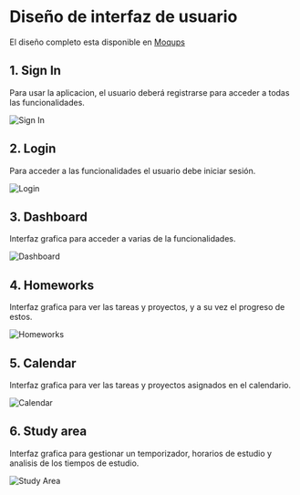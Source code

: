 # Diseño de interfaz de usuario

El diseño completo esta disponible
en [Moqups](https://app.moqups.com/YpSwOGDSfpwoDn89T5awiQbEG1bsZMXd/view/page/a111675b7)

## 1. Sign In

   Para usar la aplicacion, el usuario deberá registrarse para acceder a todas las funcionalidades.

   ![Sign In](images/signin.png)

## 2. Login

   Para acceder a las funcionalidades el usuario debe iniciar sesión.

   ![Login](images/login.png)

## 3. Dashboard

   Interfaz grafica para acceder a varias de la funcionalidades.

   ![Dashboard](images/dashboard.png)

## 4. Homeworks

   Interfaz grafica para ver las tareas y proyectos, y a su vez el progreso de estos.

   ![Homeworks](images/homeworks.png)

## 5. Calendar

   Interfaz grafica para ver las tareas y proyectos asignados en el calendario.

   ![Calendar](images/calendar.png)

## 6. Study area

   Interfaz grafica para gestionar un temporizador, horarios de estudio y analisis de los tiempos de estudio.

   ![Study Area](images/study-area.png)